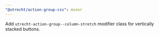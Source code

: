 ```yaml
---
"@utrecht/action-group-css": minor
---
```


Add `utrecht-action-group--column-stretch` modifier class for vertically stacked buttons.
